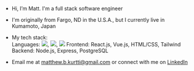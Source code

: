 - Hi, I’m Matt. I'm a full stack software engineer

- I'm originally from Fargo, ND in the U.S.A., but I currently live in Kumamoto, Japan

- My tech stack: <br>
      Languages: <img src="{https://img.shields.io/badge/TypeScript-007ACC?style=for-the-badge&logo=typescript&logoColor=white}" />, <img src="{https://img.shields.io/badge/JavaScript-323330?style=for-the-badge&logo=javascript&logoColor=F7DF1E}" />, <img src="{https://img.shields.io/badge/Python-FFD43B?style=for-the-badge&logo=python&logoColor=blue}" />
      Frontend: React.js, Vue.js, HTML/CSS, Tailwind <br>
      Backend: Node.js, Express, PostgreSQL <br>

- Email me at [matthew.b.kurtti@gmail.com](matthew.b.kurtti@gmail.com) or connect with me on [LinkedIn](https://www.linkedin.com/in/matthew-kurtti-737ab2123/)

<!---
matthewkurtti/matthewkurtti is a ✨ special ✨ repository because its `README.md` (this file) appears on your GitHub profile.
You can click the Preview link to take a look at your changes.
--->
